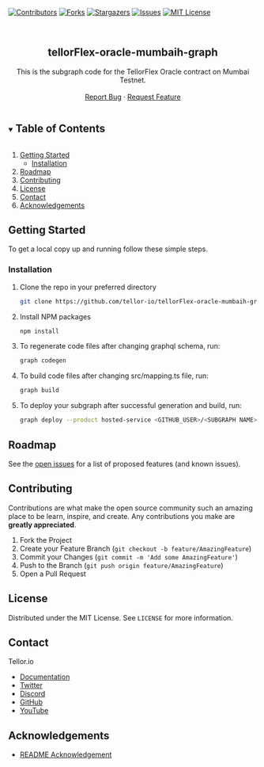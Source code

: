 <!--
*** Thanks for checking out the Best-README-Template. If you have a suggestion
*** that would make this better, please fork the repo and create a pull request
*** or simply open an issue with the tag "enhancement".
*** Thanks again! Now go create something AMAZING! :D
***
***
***
*** To avoid retyping too much info. Do a search and replace for the following:
*** github_username, repo_name, twitter_handle, email, project_title, project_description
-->



<!-- PROJECT SHIELDS -->
<!--
*** I'm using markdown "reference style" links for readability.
*** Reference links are enclosed in brackets [ ] instead of parentheses ( ).
*** See the bottom of this document for the declaration of the reference variables
*** for contributors-url, forks-url, etc. This is an optional, concise syntax you may use.
*** https://www.markdownguide.org/basic-syntax/#reference-style-links
-->
[![Contributors][contributors-shield]][contributors-url]
[![Forks][forks-shield]][forks-url]
[![Stargazers][stars-shield]][stars-url]
[![Issues][issues-shield]][issues-url]
[![MIT License][license-shield]][license-url]


<!-- PROJECT LOGO -->
<br />
<p align="center">
  <h2 align="center">tellorFlex-oracle-mumbaih-graph</h2>

  <p align="center">
    This is the subgraph code for the TellorFlex Oracle contract on Mumbai Testnet.
    <br />
    <br />
    <a href="https://github.com/tellor-io/tellorFlex-oracle-mumbaih-graph/issues">Report Bug</a>
    ·
    <a href="https://github.com/tellor-io/tellorFlex-oracle-mumbaih-graph/issues">Request Feature</a>
  </p>
</p>



<!-- TABLE OF CONTENTS -->
<details open="open">
  <summary><h2 style="display: inline-block">Table of Contents</h2></summary>
  <ol>
    <li>
      <a href="#getting-started">Getting Started</a>
      <ul>
        <li><a href="#installation">Installation</a></li>
      </ul>
    </li>
    <li><a href="#roadmap">Roadmap</a></li>
    <li><a href="#contributing">Contributing</a></li>
    <li><a href="#license">License</a></li>
    <li><a href="#contact">Contact</a></li>
    <li><a href="#acknowledgements">Acknowledgements</a></li>
  </ol>
</details>



<!-- GETTING STARTED -->
## Getting Started

To get a local copy up and running follow these simple steps.

### Installation

1. Clone the repo in your preferred directory
   ```sh
   git clone https://github.com/tellor-io/tellorFlex-oracle-mumbaih-graph.git
   ```
2. Install NPM packages
   ```sh
   npm install
   ```
3. To regenerate code files after changing graphql schema, run:
   ```sh
   graph codegen
   ```
4. To build code files after changing src/mapping.ts file, run:
   ```sh
   graph build
   ```
5. To deploy your subgraph after successful generation and build, run:
   ```sh
   graph deploy --product hosted-service <GITHUB_USER>/<SUBGRAPH NAME>
   ```


<!-- ROADMAP -->
## Roadmap

See the [open issues](https://github.com/tellor-io/tellorFlex-oracle-mumbaih-graph/issues) for a list of proposed features (and known issues).

<!-- CONTRIBUTING -->
## Contributing

Contributions are what make the open source community such an amazing place to be learn, inspire, and create. Any contributions you make are **greatly appreciated**.

1. Fork the Project
2. Create your Feature Branch (`git checkout -b feature/AmazingFeature`)
3. Commit your Changes (`git commit -m 'Add some AmazingFeature'`)
4. Push to the Branch (`git push origin feature/AmazingFeature`)
5. Open a Pull Request

<!-- LICENSE -->
## License

Distributed under the MIT License. See `LICENSE` for more information.

<!-- CONTACT -->
## Contact

Tellor.io 
- [Documentation](https://docs.tellor.io/tellor/)
- [Twitter](https://twitter.com/WeAreTellor)
- [Discord](https://discord.gg/tellor)
- [GitHub](https://github.com/tellor-io)
- [YouTube](https://www.youtube.com/tellor)

<!-- ACKNOWLEDGEMENTS -->

## Acknowledgements

* [README Acknowledgement](https://github.com/othneildrew/Best-README-Template)

<!-- MARKDOWN LINKS & IMAGES -->
<!-- https://www.markdownguide.org/basic-syntax/#reference-style-links -->
[contributors-shield]: https://img.shields.io/github/contributors/tellor-io/tellor-oracle-gnosis-main-subgraph.svg?style=for-the-badge
[contributors-url]: https://github.com/tellor-io/tellor-oracle-gnosis-main-subgraph/graphs/contributors
[forks-shield]: https://img.shields.io/github/forks/tellor-io/tellor-oracle-gnosis-main-subgraph.svg?style=for-the-badge
[forks-url]: https://github.com/tellor-io/tellor-oracle-gnosis-main-subgraph/network/members
[stars-shield]: https://img.shields.io/github/stars/tellor-io/tellor-oracle-gnosis-main-subgraph.svg?style=for-the-badge
[stars-url]: https://github.com/tellor-io/tellor-oracle-gnosis-main-subgraph/stargazers
[issues-shield]: https://img.shields.io/github/issues/tellor-io/tellor-oracle-gnosis-main-subgraph.svg?style=for-the-badge
[issues-url]: https://github.com/tellor-io/tellor-oracle-gnosis-main-subgraph/issues
[license-shield]: https://img.shields.io/github/license/tellor-io/tellor-oracle-gnosis-main-subgraph.svg?style=for-the-badge
[license-url]: https://github.com/tellor-io/tellor-oracle-gnosis-main-subgraph/blob/main/LICENSE.txt


